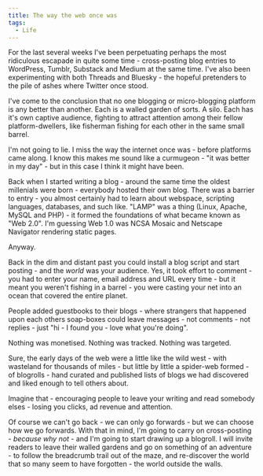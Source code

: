 ```yaml
---
title: The way the web once was
tags:
  - Life
---
```


For the last several weeks I've been perpetuating perhaps the most ridiculous escapade in quite some time - cross-posting blog entries to WordPress, Tumblr, Substack and Medium at the same time. I've also been experimenting with both Threads and Bluesky - the hopeful pretenders to the pile of ashes where Twitter once stood.

I've come to the conclusion that no one blogging or micro-blogging platform is any better than another. Each is a walled garden of sorts. A silo. Each has it's own captive audience, fighting to attract attention among their fellow platform-dwellers, like fisherman fishing for each other in the same small barrel.

I'm not going to lie. I miss the way the internet once was - before platforms came along. I know this makes me sound like a curmugeon - "it was better in my day" - but in this case I think it might have been.

Back when I started writing a blog - around the same time the oldest millenials were born - everybody hosted their own blog. There was a barrier to entry - you almost certainly had to learn about webspace, scripting languages, databases, and such like. "LAMP" was a thing (Linux, Apache, MySQL and PHP) - it formed the foundations of what became known as "Web 2.0". I'm guessing Web 1.0 was NCSA Mosaic and Netscape Navigator rendering static pages.

Anyway.

Back in the dim and distant past you could install a blog script and start posting - and the *world* was your audience. Yes, it took effort to comment - you had to enter your name, email address and URL every time - but it meant you weren't fishing in a barrel - you were casting your net into an ocean that covered the entire planet.

People added guestbooks to their blogs - where strangers that happened upon each others soap-boxes could leave messages - not comments - not replies - just "hi - I found you - love what you're doing".

Nothing was monetised. Nothing was tracked. Nothing was targeted.

Sure, the early days of the web were a little like the wild west - with wasteland for thousands of miles - but little by little a spider-web formed - of blogrolls - hand curated and published lists of blogs we had discovered and liked enough to tell others about.

Imagine that - encouraging people to leave your writing and read somebody elses - losing you clicks, ad revenue and attention.

Of course we can't go back - we can only go forwards - but we can choose how we go forwards. With that in mind, I'm going to carry on cross-posting - *because why not* - and I'm going to start drawing up a blogroll. I will invite readers to leave their walled gardens and go on something of an adventure - to follow the breadcrumb trail out of the maze, and re-discover the world that so many seem to have forgotten - the world outside the walls.
